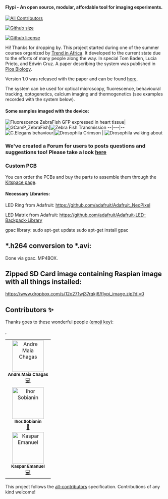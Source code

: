 #### Flypi - An open source, modular, affordable tool for imaging experiments.
[![All Contributors](https://img.shields.io/badge/all_contributors-2-orange.svg?style=flat-square)](#contributors)


[![Github size](https://img.shields.io/github/repo-size/amchagas/flypi?style=for-the-badge)]()



[![Github license](https://img.shields.io/github/license/amchagas/flypi?style=for-the-badge)]()

Hi! Thanks for dropping by. This project started during one of the summer courses organized by [Trend in Africa](www.trendinafrica.org). It developed to the current state due to the efforts of many people along the way. In special Tom Baden, Lucia Prieto, and Edwin Cruz. A paper describing the system was published in [Plos Biology](http://journals.plos.org/plosbiology/article?id=10.1371/journal.pbio.2002702).

 Version 1.0 was released with the paper and can be found [here](https://github.com/amchagas/Flypi/tree/v1.0.0).

The system can be used for optical microscopy, fluorescence, behavioural tracking, optogenetics, calcium imaging and thermogenetics (see examples recorded with the system below).


#### Some samples imaged with the device:


![Fluorescence ZebraFish GFP expressed in heart tissue](https://github.com/amchagas/media-for-reps/blob/master/Flypi/example_samples/PLOS_Paper/Zebrafish_heartbeat_GFP.gif)|
![GCamP_ZebraFish](https://github.com/amchagas/media-for-reps/blob/master/Flypi/example_samples/PLOS_Paper/Zebrafish_ubiquious_ChRII.gif)|![Zebra Fish Transmission](https://github.com/amchagas/media-for-reps/blob/master/Flypi/example_samples/PLOS_Paper/zebrafish_larva_transmission.gif)
--|---|--
![C.Elegans behaviour](https://github.com/amchagas/media-for-reps/blob/master/Flypi/example_samples/PLOS_Paper/C_elegans_behaviour.gif)|![Drosophila Crimson](https://github.com/amchagas/media-for-reps/blob/master/Flypi/example_samples/PLOS_Paper/Drosophila_adult_Crimson_PER.gif) | ![Drosophila walking about](https://github.com/amchagas/media-for-reps/blob/master/Flypi/example_samples/PLOS_Paper/drosophila_walking_about.gif)





### We've created a Forum for users to posts questions and suggestions too! Please take a look [here](http://forum.prometheus-science.com/home/categories/flypi-user-forum)

### Custom PCB

You can order the PCBs and buy the parts to assemble them through the [Kitspace page](https://kitspace.org/boards/github.com/prometheus-science/FlyPi).

#### Necessary Libraries:

LED Ring from Adafruit:
https://github.com/adafruit/Adafruit_NeoPixel

LED Matrix from Adafruit:
https://github.com/adafruit/Adafruit-LED-Backpack-Library


gpac library:
sudo apt-get update
sudo apt-get install gpac


## *.h264 conversion to *.avi:
Done via gpac. MP4BOX.


## Zipped SD Card image containing Raspian image with all things installed:
https://www.dropbox.com/s/12o271wj37rqkj6/flypi_image.zip?dl=0

## Contributors ✨

Thanks goes to these wonderful people ([emoji key](https://allcontributors.org/docs/en/emoji-key)):

<!-- ALL-CONTRIBUTORS-LIST:START - Do not remove or modify this section -->
<!-- prettier-ignore -->
<table>
  <tr>
    <td align="center"><a href="http://www.openeuroscience.com"><img src="https://avatars3.githubusercontent.com/u/3624486?v=4" width="100px;" alt="Andre Maia Chagas"/><br /><sub><b>Andre Maia Chagas</b></sub></a><br /><a href="https://github.com/amchagas/Flypi/commits?author=amchagas" title="Code">💻</a></td>,
<tr>
    <td align="center"><a href="https://github.com/isobianin"><img src="https://avatars1.githubusercontent.com/u/52375129?v=4" width="100px;" alt="Ihor Sobianin"/><br /><sub><b>Ihor Sobianin</b></sub></a><br /><a href="#design-isobianin" title="Design">🎨</a></td>
<tr>
    <td align="center"><a href="https://kitspace.org"><img src="https://avatars1.githubusercontent.com/u/206854?v=4" width="100px;" alt="Kaspar Emanuel"/><br /><sub><b>Kaspar Emanuel</b></sub></a><br /><a href="https://github.com/amchagas/Flypi/commits?author=kasbah" title="Code">💻</a></td>

  </tr>
</table>

<!-- ALL-CONTRIBUTORS-LIST:END -->

This project follows the [all-contributors](https://github.com/all-contributors/all-contributors) specification. Contributions of any kind welcome!

